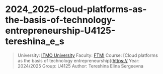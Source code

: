 # 2024_2025-cloud-platforms-as-the-basis-of-technology-entrepreneurship-U4125-tereshina_e_s
> University: [ITMO University]([https://itmo.ru/ru/)
> Faculty: [FTMI](https://itmo.ru/ru/viewfaculty/87/fakultet_tehnologicheskogo_menedzhmenta_i_innovaciy.htm)
> Course: [Cloud platforms as the basis of technology entrepreneurship]([https://](https://itmo-ict-faculty.github.io/cloud-platforms-as-the-basis-of-technology-entrepreneurship/)
> Year: 2024/2025
> Group: U4125
> Author: Tereshina Elina Sergeevna
